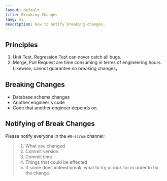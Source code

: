 ```yaml
---
layout: default
title: Breaking Changes
lang: my
description: How to notify breaking changes.
---
```




## Principles

1. Unit Test, Regression Test can never catch all bugs.
1. Merge, Pull Request are time consuming in terms of engineering hours. Likewise, cannot guarantee no breaking changes。

## Breaking Changes

* Database schema changes
* Another engineer's code
* Code that another engineer depends on.

## Notifying of Break Changes

Please notify everyone in the `#0-scrum` channel:

> 1. What you changed
> 2. Commit version
> 3. Commit time
> 4. Things that could be effected
> 5. If some does indeed break, what to try or look for in order to fix the change.